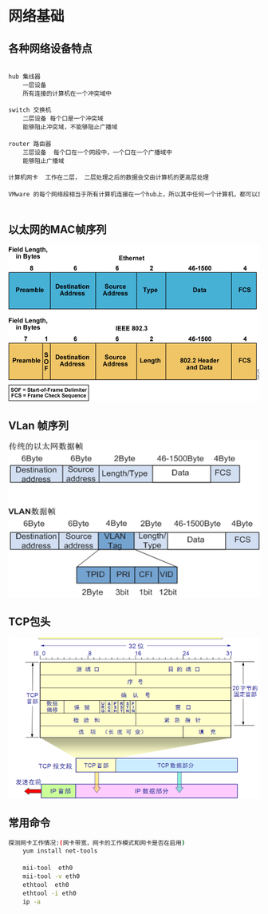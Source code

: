 # 网络基础

## 各种网络设备特点

```bash

hub 集线器  
    一层设备  
    所有连接的计算机在一个冲突域中

switch 交换机
    二层设备 每个口是一个冲突域
    能够阻止冲突域，不能够阻止广播域

router 路由器
    三层设备  每个口在一个网段中，一个口在一个广播域中
    能够阻止广播域

计算机网卡  工作在二层， 二层处理之后的数据会交由计算机的更高层处理

VMware 的每个网络段相当于所有计算机连接在一个hub上，所以其中任何一个计算机，都可以拿到网络中所有通信的数据包
    
```

## 以太网的MAC帧序列
<img src="../images/ethMacFrame01.png">


## VLan 帧序列 
<img src="../images/vlanFrame01.png">


## TCP包头
<img src="../images/tcppackage01.png">



## 常用命令

```bash
探测网卡工作情况:(网卡带宽，网卡的工作模式和网卡是否在启用)
    yum install net-tools

    mii-tool  eth0
    mii-tool -v eth0
    ethtool  eth0
    ethtool -i eth0
    ip -a

```

